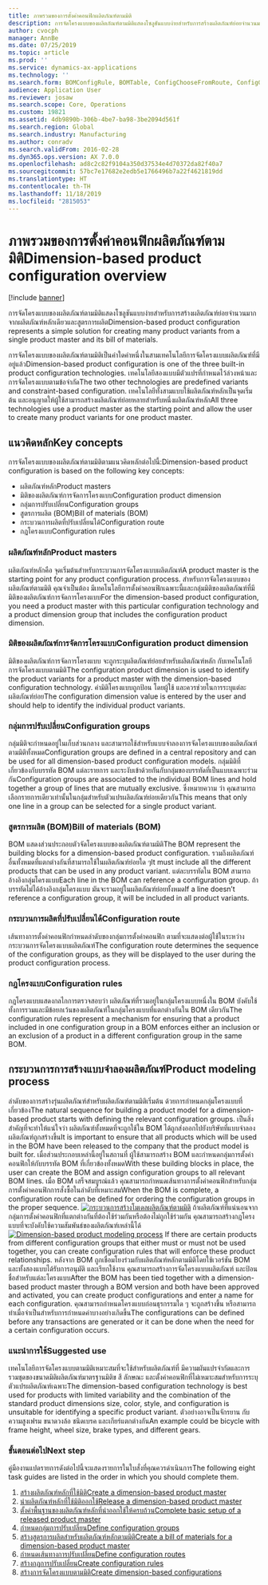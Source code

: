```yaml
---
title: ภาพรวมของการตั้งค่าคอนฟิกผลิตภัณฑ์ตามมิติ
description: การจัดโครงแบบของผลิตภัณฑ์ตามมิติแสดงโซลูชันแบบง่ายสำหรับการสร้างผลิตภัณฑ์ย่อยจำนวนมากจากผลิตภัณฑ์หลักเดียวและสูตรการผลิต
author: cvocph
manager: AnnBe
ms.date: 07/25/2019
ms.topic: article
ms.prod: ''
ms.service: dynamics-ax-applications
ms.technology: ''
ms.search.form: BOMConfigRule, BOMTable, ConfigChooseFromRoute, ConfigGroup, ConfigHierarchy, EcoResDimensionBasedConfiguration
audience: Application User
ms.reviewer: josaw
ms.search.scope: Core, Operations
ms.custom: 19821
ms.assetid: 4db9890b-306b-4be7-ba98-3be2094d561f
ms.search.region: Global
ms.search.industry: Manufacturing
ms.author: conradv
ms.search.validFrom: 2016-02-28
ms.dyn365.ops.version: AX 7.0.0
ms.openlocfilehash: ad8c2c82f9104a350d37534e4d70372da82f40a7
ms.sourcegitcommit: 57bc7e17682e2edb5e1766496b7a22f4621819dd
ms.translationtype: HT
ms.contentlocale: th-TH
ms.lasthandoff: 11/18/2019
ms.locfileid: "2815053"
---
```

# <a name="dimension-based-product-configuration-overview"></a><span data-ttu-id="2f394-103">ภาพรวมของการตั้งค่าคอนฟิกผลิตภัณฑ์ตามมิติ</span><span class="sxs-lookup"><span data-stu-id="2f394-103">Dimension-based product configuration overview</span></span>

[!include [banner](../includes/banner.md)]

<span data-ttu-id="2f394-104">การจัดโครงแบบของผลิตภัณฑ์ตามมิติแสดงโซลูชันแบบง่ายสำหรับการสร้างผลิตภัณฑ์ย่อยจำนวนมากจากผลิตภัณฑ์หลักเดียวและสูตรการผลิต</span><span class="sxs-lookup"><span data-stu-id="2f394-104">Dimension-based product configuration represents a simple solution for creating many product variants from a single product master and its bill of materials.</span></span>

<span data-ttu-id="2f394-105">การจัดโครงแบบของผลิตภัณฑ์ตามมิติเป็นค่าใดค่าหนึ่งในสามเทคโนโลยีการจัดโครงแบบผลิตภัณฑ์ที่มีอยู่แล้ว</span><span class="sxs-lookup"><span data-stu-id="2f394-105">Dimension-based product configuration is one of the three built-in product configuration technologies.</span></span> <span data-ttu-id="2f394-106">เทคโนโลยีสองแบบมีตัวแปรที่กำหนดไว้ล่วงหน้าและการจัดโครงแบบตามข้อจำกัด</span><span class="sxs-lookup"><span data-stu-id="2f394-106">The two other technologies are predefined variants and constraint-based configuration.</span></span> <span data-ttu-id="2f394-107">เทคโนโลยีทั้งสามแบบใช้ผลิตภัณฑ์หลักเป็นจุดเริ่มต้น และอนุญาตให้ผู้ใช้สามารถสร้างผลิตภัณฑ์ย่อยหลายสำหรับหนึ่งผลิตภัณฑ์หลัก</span><span class="sxs-lookup"><span data-stu-id="2f394-107">All three technologies use a product master as the starting point and allow the user to create many product variants for one product master.</span></span>

## <a name="key-concepts"></a><span data-ttu-id="2f394-108">แนวคิดหลัก</span><span class="sxs-lookup"><span data-stu-id="2f394-108">Key concepts</span></span>
<span data-ttu-id="2f394-109">การจัดโครงแบบของผลิตภัณฑ์ตามมิติตามแนวคิดหลักต่อไปนี้:</span><span class="sxs-lookup"><span data-stu-id="2f394-109">Dimension-based product configuration is based on the following key concepts:</span></span>

-   <span data-ttu-id="2f394-110">ผลิตภัณฑ์หลัก</span><span class="sxs-lookup"><span data-stu-id="2f394-110">Product masters</span></span>
-   <span data-ttu-id="2f394-111">มิติของผลิตภัณฑ์การจัดการโครงแบบ</span><span class="sxs-lookup"><span data-stu-id="2f394-111">Configuration product dimension</span></span>
-   <span data-ttu-id="2f394-112">กลุ่มการปรับเปลี่ยน</span><span class="sxs-lookup"><span data-stu-id="2f394-112">Configuration groups</span></span>
-   <span data-ttu-id="2f394-113">สูตรการผลิต (BOM)</span><span class="sxs-lookup"><span data-stu-id="2f394-113">Bill of materials (BOM)</span></span>
-   <span data-ttu-id="2f394-114">กระบวนการผลิตที่ปรับเปลี่ยนได้</span><span class="sxs-lookup"><span data-stu-id="2f394-114">Configuration route</span></span>
-   <span data-ttu-id="2f394-115">กฎโครงแบบ</span><span class="sxs-lookup"><span data-stu-id="2f394-115">Configuration rules</span></span>

### <a name="product-masters"></a><span data-ttu-id="2f394-116">ผลิตภัณฑ์หลัก</span><span class="sxs-lookup"><span data-stu-id="2f394-116">Product masters</span></span>

<span data-ttu-id="2f394-117">ผลิตภัณฑ์หลักคือ จุดเริ่มต้นสำหรับกระบวนการจัดโครงแบบผลิตภัณฑ์</span><span class="sxs-lookup"><span data-stu-id="2f394-117">A product master is the starting point for any product configuration process.</span></span> <span data-ttu-id="2f394-118">สำหรับการจัดโครงแบบของผลิตภัณฑ์ตามมิติ คุณจำเป็นต้อง มีเทคโนโลยีการตั้งค่าคอนฟิกเฉพาะนี้และกลุ่มมิติของผลิตภัณฑ์ที่มีมิติของผลิตภัณฑ์การจัดการโครงแบบ</span><span class="sxs-lookup"><span data-stu-id="2f394-118">For the dimension-based product configuration, you need a product master with this particular configuration technology and a product dimension group that includes the configuration product dimension.</span></span>

### <a name="configuration-product-dimension"></a><span data-ttu-id="2f394-119">มิติของผลิตภัณฑ์การจัดการโครงแบบ</span><span class="sxs-lookup"><span data-stu-id="2f394-119">Configuration product dimension</span></span>

<span data-ttu-id="2f394-120">มิติของผลิตภัณฑ์การจัดการโครงแบบ จะถูกระบุผลิตภัณฑ์ย่อยสำหรับผลิตภัณฑ์หลัก กับเทคโนโลยีการจัดโครงแบบตามมิติ</span><span class="sxs-lookup"><span data-stu-id="2f394-120">The configuration product dimension is used to identify the product variants for a product master with the dimension-based configuration technology.</span></span> <span data-ttu-id="2f394-121">ค่ามิติโครงแบบถูกป้อน โดยผู้ใช้ และควรช่วยในการระบุแต่ละผลิตภัณฑ์ย่อย</span><span class="sxs-lookup"><span data-stu-id="2f394-121">The configuration dimension value is entered by the user and should help to identify the individual product variants.</span></span>

### <a name="configuration-groups"></a><span data-ttu-id="2f394-122">กลุ่มการปรับเปลี่ยน</span><span class="sxs-lookup"><span data-stu-id="2f394-122">Configuration groups</span></span>

<span data-ttu-id="2f394-123">กลุ่มมิติจะกำหนดอยู่ในเก็บส่วนกลาง และสามารถใช้สำหรับแบบจำลองการจัดโครงแบบของผลิตภัณฑ์ตามมิติทั้งหมด</span><span class="sxs-lookup"><span data-stu-id="2f394-123">Configuration groups are defined in a central repository and can be used for all dimension-based product configuration models.</span></span> <span data-ttu-id="2f394-124">กลุ่มมิติที่เกี่ยวข้องกับบรรทัด BOM แต่ละรายการ และระงับเข้าด้วยกันกับกลุ่มของบรรทัดที่เป็นแบบเฉพาะร่วมกัน</span><span class="sxs-lookup"><span data-stu-id="2f394-124">Configuration groups are associated to the individual BOM lines and hold together a group of lines that are mutually exclusive.</span></span> <span data-ttu-id="2f394-125">ซึ่งหมายความ ว่า คุณสามารถเลือกรายการเดียวเท่านั้นในกลุ่มสำหรับตัวแปรผลิตภัณฑ์ย่อยเดียวกัน</span><span class="sxs-lookup"><span data-stu-id="2f394-125">This means that only one line in a group can be selected for a single product variant.</span></span>

### <a name="bill-of-materials-bom"></a><span data-ttu-id="2f394-126">สูตรการผลิต (BOM)</span><span class="sxs-lookup"><span data-stu-id="2f394-126">Bill of materials (BOM)</span></span>

<span data-ttu-id="2f394-127">BOM แสดงส่วนประกอบตัวจัดโครงแบบของผลิตภัณฑ์ตามมิติ</span><span class="sxs-lookup"><span data-stu-id="2f394-127">The BOM represent the building blocks for a dimension-based product configuration.</span></span> <span data-ttu-id="2f394-128">รวมถึงผลิตภัณฑ์อื่นทั้งหมดที่แตกต่างกันที่สามารถใช้ในผลิตภัณฑ์ย่อยใด ๆ</span><span class="sxs-lookup"><span data-stu-id="2f394-128">It must include all the different products that can be used in any product variant.</span></span> <span data-ttu-id="2f394-129">แต่ละบรรทัดใน BOM สามารถอ้างอิงกลุ่มโครงแบบ</span><span class="sxs-lookup"><span data-stu-id="2f394-129">Each line in the BOM can reference a configuration group.</span></span> <span data-ttu-id="2f394-130">ถ้าบรรทัดไม่ได้อ้างอิงกลุ่มโครงแบบ มันจะรวมอยู่ในผลิตภัณฑ์ย่อยทั้งหมด</span><span class="sxs-lookup"><span data-stu-id="2f394-130">If a line doesn’t reference a configuration group, it will be included in all product variants.</span></span>

### <a name="configuration-route"></a><span data-ttu-id="2f394-131">กระบวนการผลิตที่ปรับเปลี่ยนได้</span><span class="sxs-lookup"><span data-stu-id="2f394-131">Configuration route</span></span>

<span data-ttu-id="2f394-132">เส้นทางการตั้งค่าคอนฟิกกำหนดลำดับของกลุ่มการตั้งค่าคอนฟิก ตามที่จะแสดงต่อผู้ใช้ในระหว่างกระบวนการจัดโครงแบบผลิตภัณฑ์</span><span class="sxs-lookup"><span data-stu-id="2f394-132">The configuration route determines the sequence of the configuration groups, as they will be displayed to the user during the product configuration process.</span></span>

### <a name="configuration-rules"></a><span data-ttu-id="2f394-133">กฎโครงแบบ</span><span class="sxs-lookup"><span data-stu-id="2f394-133">Configuration rules</span></span>

<span data-ttu-id="2f394-134">กฎโครงแบบแสดงกลไกการตรวจสอบว่า ผลิตภัณฑ์ที่รวมอยู่ในกลุ่มโครงแบบหนึ่งใน BOM บังคับใช้ทั้งการรวมและมีข้อยกเว้นของผลิตภัณฑ์ในกลุ่มโครงแบบที่แตกต่างกันใน BOM เดียวกัน</span><span class="sxs-lookup"><span data-stu-id="2f394-134">The configuration rules represent a mechanism for ensuring that a product included in one configuration group in a BOM enforces either an inclusion or an exclusion of a product in a different configuration group in the same BOM.</span></span>

## <a name="product-modeling-process"></a><span data-ttu-id="2f394-135">กระบวนการการสร้างแบบจำลองผลิตภัณฑ์</span><span class="sxs-lookup"><span data-stu-id="2f394-135">Product modeling process</span></span>
<span data-ttu-id="2f394-136">ลำดับของการสร้างรุ่นผลิตภัณฑ์สำหรับผลิตภัณฑ์ตามมิติเริ่มต้น ด้วยการกำหนดกลุ่มโครงแบบที่เกี่ยวข้อง</span><span class="sxs-lookup"><span data-stu-id="2f394-136">The natural sequence for building a product model for a dimension-based product starts with defining the relevant configuration groups.</span></span> <span data-ttu-id="2f394-137">เป็นสิ่งสำคัญที่จะทำให้แน่ใจว่า ผลิตภัณฑ์ทั้งหมดที่จะถูกใช้ใน BOM ได้ถูกส่งออกไปยังบริษัทที่แบบจำลองผลิตภัณฑ์ถูกสร้างขึ้น</span><span class="sxs-lookup"><span data-stu-id="2f394-137">It is important to ensure that all products which will be used in the BOM have been released to the company that the product model is built for.</span></span> <span data-ttu-id="2f394-138">เมื่อส่วนประกอบเหล่านี้อยู่ในสถานที่ ผู้ใช้สามารถสร้าง BOM และกำหนดกลุ่มการตั้งค่าคอนฟิกให้กับบรรทัด BOM ที่เกี่ยวข้องทั้งหมด</span><span class="sxs-lookup"><span data-stu-id="2f394-138">With these building blocks in place, the user can create the BOM and assign configuration groups to all relevant BOM lines.</span></span> <span data-ttu-id="2f394-139">เมื่อ BOM เสร็จสมบูรณ์แล้ว คุณสามารถกำหนดเส้นทางการตั้งค่าคอนฟิกสำหรับกลุ่มการตั้งค่าคอนฟิกการสั่งซื้อในลำดับที่เหมาะสม</span><span class="sxs-lookup"><span data-stu-id="2f394-139">When the BOM is complete, a configuration route can be defined for ordering the configuration groups in the proper sequence.</span></span> <span data-ttu-id="2f394-140">[![กระบวนการสร้างโมเดลผลิตภัณฑ์ตามมิติ](./media/dimension-based-product-modeling-process-v1.png)](./media/dimension-based-product-modeling-process-v1.png) ถ้าผลิตภัณฑ์ที่แน่นอนจากกลุ่มการตั้งค่าคอนฟิกที่แตกต่างกันที่ต้องใช้ร่วมกันหรือต้องไม่ถูกใช้ร่วมกัน คุณสามารถสร้างกฎโครงแบบที่จะบังคับใช้ความสัมพันธ์ของผลิตภัณฑ์เหล่านี้ได้</span><span class="sxs-lookup"><span data-stu-id="2f394-140">[![Dimension-based product modeling process](./media/dimension-based-product-modeling-process-v1.png)](./media/dimension-based-product-modeling-process-v1.png) If there are certain products from different configuration groups that either must or must not be used together, you can create configuration rules that will enforce these product relationships.</span></span> <span data-ttu-id="2f394-141">หลังจาก BOM ถูกเชื่อมโยงร่วมกับผลิตภัณฑ์หลักตามมิติโดยใช้เวอร์ชัน BOM และทั้งสองแบบได้รับการอนุมัติ และเรียกใช้งาน คุณสามารถสร้างการจัดโครงแบบผลิตภัณฑ์ และป้อนชื่อสำหรับแต่ละโครงแบบ</span><span class="sxs-lookup"><span data-stu-id="2f394-141">After the BOM has been tied together with a dimension-based product master through a BOM version and both have been approved and activated, you can create product configurations and enter a name for each configuration.</span></span> <span data-ttu-id="2f394-142">คุณสามารถกำหนดโครงแบบก่อนธุรกรรมใด ๆ จะถูกสร้างขึ้น หรือสามารถทำเมื่อจำเป็นสำหรับการกำหนดค่าบางอย่างเกิดขึ้น</span><span class="sxs-lookup"><span data-stu-id="2f394-142">The configurations can be defined before any transactions are generated or it can be done when the need for a certain configuration occurs.</span></span>

### <a name="suggested-use"></a><span data-ttu-id="2f394-143">แนะนำการใช้</span><span class="sxs-lookup"><span data-stu-id="2f394-143">Suggested use</span></span>

<span data-ttu-id="2f394-144">เทคโนโลยีการจัดโครงแบบตามมิติเหมาะสมที่จะใช้สำหรับผลิตภัณฑ์ที่ มีความผันแปรจำกัดและการรวมชุดของขนาดมิติผลิตภัณฑ์มาตรฐานมิติข สี ลักษณะ และตั้งค่าคอนฟิกที่ไม่เหมาะสมสำหรับการระบุตัวแปรผลิตภัณฑ์เฉพาะ</span><span class="sxs-lookup"><span data-stu-id="2f394-144">The dimension-based configuration technology is best used for products with limited variability and the combination of the standard product dimensions size, color, style, and configuration is unsuitable for identifying a specific product variant.</span></span> <span data-ttu-id="2f394-145">ตัวอย่างอาจเป็นจักรยาน กับความสูงเฟรม ขนาดวงล้อ ชนิดเบรค และเกียร์แตกต่างกัน</span><span class="sxs-lookup"><span data-stu-id="2f394-145">An example could be bicycle with frame height, wheel size, brake types, and different gears.</span></span>

### <a name="next-step"></a><span data-ttu-id="2f394-146">ขั้นตอนต่อไป</span><span class="sxs-lookup"><span data-stu-id="2f394-146">Next step</span></span> 

<span data-ttu-id="2f394-147">คู่มืองานแปดรายการดังต่อไปนี้จะแสดงรายการในใบสั่งที่คุณควรดำเนินการ</span><span class="sxs-lookup"><span data-stu-id="2f394-147">The following eight task guides are listed in the order in which you should complete them.</span></span> 

1.  [<span data-ttu-id="2f394-148">สร้างผลิตภัณฑ์หลักที่ใช้มิติ</span><span class="sxs-lookup"><span data-stu-id="2f394-148">Create a dimension-based product master</span></span>](tasks/create-dimension-based-product-master.md)
2.  [<span data-ttu-id="2f394-149">นำผลิตภัณฑ์หลักที่ใช้มิติออกใช้</span><span class="sxs-lookup"><span data-stu-id="2f394-149">Release a dimension-based product master</span></span>](tasks/release-dimension-based-product-master.md)
3.  [<span data-ttu-id="2f394-150">ตั้งค่าพื้นฐานของผลิตภัณฑ์หลักที่นำออกใช้ให้ครบถ้วน</span><span class="sxs-lookup"><span data-stu-id="2f394-150">Complete basic setup of a released product master</span></span>](tasks/complete-basic-setup-released-product-master.md)
4.  [<span data-ttu-id="2f394-151">กำหนดกลุ่มการปรับเปลี่ยน</span><span class="sxs-lookup"><span data-stu-id="2f394-151">Define configuration groups</span></span>](tasks/define-configuration-groups.md)
5.  [<span data-ttu-id="2f394-152">สร้างสูตรการผลิตสำหรับผลิตภัณฑ์หลักตามมิติ</span><span class="sxs-lookup"><span data-stu-id="2f394-152">Create a bill of materials for a dimension-based product master</span></span>](tasks/create-bill-materials-dimension-based-product-master.md)
6.  [<span data-ttu-id="2f394-153">กำหนดเส้นทางการปรับเปลี่ยน</span><span class="sxs-lookup"><span data-stu-id="2f394-153">Define configuration routes</span></span>](tasks/define-configuration-route.md)
7.  [<span data-ttu-id="2f394-154">สร้างกฏการปรับเปลี่ยน</span><span class="sxs-lookup"><span data-stu-id="2f394-154">Create configuration rules</span></span>](tasks/create-configuration-rules.md)
8.  [<span data-ttu-id="2f394-155">สร้างการจัดโครงแบบตามมิติ</span><span class="sxs-lookup"><span data-stu-id="2f394-155">Create dimension-based configurations</span></span>](tasks/create-dimension-based-configurations.md)


